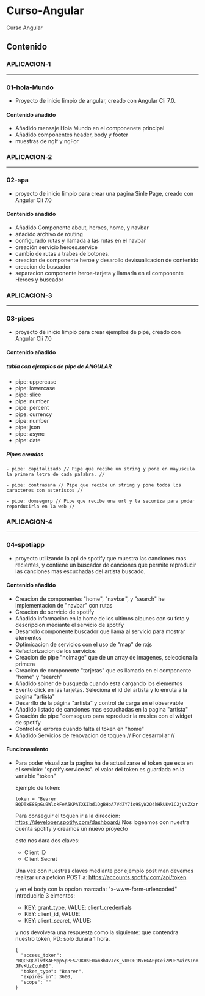 # Curso-Angular
Curso Angular

## Contenido ##

 ### APLICACION-1 ###
 
 * * *
 
 ### 01-hola-Mundo ###
 
 * Proyecto de inicio limpio de angular, creado con Angular Cli 7.0.
 
 ####  Contenido añadido ####
 
 - Añadido mensaje Hola Mundo en el componenete principal
 - Añadido componentes header, body y footer
 - muestras de ngIf y ngFor
 
 ### APLICACION-2 ###
 
 * * *
 
 ### 02-spa ###
 
 * proyecto de inicio limpio para crear una pagina Sinle Page, creado con Angular Cli 7.0

 ####  Contenido añadido ####
 
 - Añadido Componente about, heroes, home, y navbar
 - añadido archivo de routing
 - configurado rutas y llamada a las rutas en el navbar
 - creación servicio heroes.service
 - cambio de rutas a trabes de botones.
 - creacion de componente heroe y desarollo devisualicacion de contenido
 - creacion de buscador
 - separacion componente heroe-tarjeta y llamarla en el componente Heroes y buscador
 
  ### APLICACION-3 ###
 
 * * *
 
 ### 03-pipes ###
 
 * proyecto de inicio limpio para crear ejemplos de pipe, creado con Angular Cli 7.0

 ####  Contenido añadido ####
 
 ##### tabla con ejemplos de pipe de ANGULAR
 
 - pipe: uppercase
 - pipe: lowercase
 - pipe: slice
 - pipe: number
 - pipe: percent
 - pipe: currency
 - pipe: number
 - pipe: json
 - pipe: async
 - pipe: date
 
 ##### Pipes creados 
 
 ~~~
 - pipe: capitalizado // Pipe que recibe un string y pone en mayuscula la primera letra de cada palabra. //
 ~~~
 
 ~~~
 - pipe: contrasena // Pipe que recibe un string y pone todos los caracteres con asteriscos //
 ~~~
 
 ~~~
 - pipe: domsegurp // Pipe que recibe una url y la securiza para poder reporducirla en la web //
 ~~~
 
 
 ### APLICACION-4 ###
 
 * * *
 
 ### 04-spotiapp ###
 
 * proyecto utilizando la api de spotify que muestra las canciones mas recientes, y contiene un buscador
   de canciones que permite reproducir las canciones mas escuchadas del artista buscado.

 ####  Contenido añadido ####
 
 - Creacion de componentes "home", "navbar", y "search" he implementacion de "navbar" con rutas
 - Creacion de servicio de spotify
 - Añadido informacion en la home de los ultimos albunes con su foto y descripcion mediante el servicio de spotify 
 - Desarrolo componente buscador que llama al servicio para mostrar elementos
 - Optimicacion de servicios con el uso de "map" de rxjs
 - Refactorizacion de los servicios
 - Creacion de pipe "noimage" que de un array de imagenes, selecciona la primera
 - Creacion de componente "tarjetas" que es llamado en el componente "home" y "search"
 - Añadido spiner de busqueda cuando esta cargando los elementos
 - Evento click en las tarjetas. Seleciona el id del artista y lo enruta a la pagina "artista"
 - Desarrllo de la página "artista" y control de carga en el observable
 - Añadido listado de canciones mas escuchadas en la pagina "artista"
 - Creación de pipe "domseguro para reproducir la musica con el widget de spotify
 - Control de errores cuando falta el token en "home"
 - Añadido Servicios de renovacion de toquen // Por desarrollar //
 
  #### Funcionamiento ####
  
  * Para poder visualizar la pagina ha de actualizarse el token que esta en el servicio: "spotify.service.ts".
    el valor del token es guardada en la variable "token"
    
    Ejemplo de token:
    ~~~
    token = "Bearer BQDTxE8SpGu9WlokFeA5KPATXKIbd1OgBHoA7VdZY7io9SyW2Q4kHkUKv1C2jVeZXzrHjsCKCJC00b3ZtdI";
    ~~~
    
    Para conseguir el toquen ir a la direccion: https://developer.spotify.com/dashboard/ 
    Nos logeamos con nuestra cuenta spotify y creamos un nuevo proyecto
    
    esto nos dara dos claves:
    
    * Client ID
    * Client Secret
    
    Una vez con nuestras claves mediante por ejemplo post man devemos realizar una petcion POST a:
    https://accounts.spotify.com/api/token
    
    y en el body con la opcion marcada: "x-www-form-urlencoded" introducirle 3 elmentos:
      
      
    * KEY: grant_type,   VALUE: client_credentials
    * KEY: client_id,   VALUE: <nuestro Client ID>
    * KEY: client_secret,   VALUE: <nuestro Client Secret>
 
    y nos devolvera una respuesta como la siguiente: que contendra nuestro token, PD: solo durara 1 hora.
    
    ~~~
    {
      "access_token": "BQCSQGhlvfKAEMpp5pPES79KHsE0am3hOVJcK_vUFDG1Nx6GA0pCeiZPUHY4icSInmTAxN-JFvKUzCcuhB0",
      "token_type": "Bearer",
      "expires_in": 3600,
      "scope": ""
    }
    ~~~
    
    
    

 
